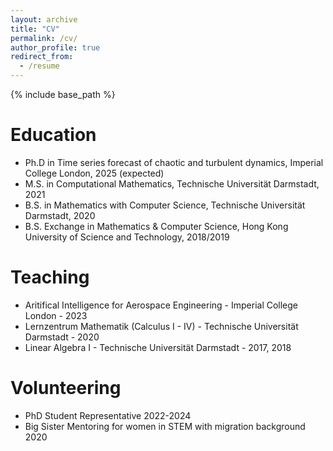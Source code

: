 ```yaml
---
layout: archive
title: "CV"
permalink: /cv/
author_profile: true
redirect_from:
  - /resume
---
```


{% include base_path %}

Education
======
* Ph.D in Time series forecast of chaotic and turbulent dynamics, Imperial College London, 2025 (expected)
* M.S. in Computational Mathematics, Technische Universität Darmstadt, 2021
* B.S. in Mathematics with Computer Science, Technische Universität Darmstadt, 2020
* B.S. Exchange in Mathematics & Computer Science, Hong Kong University of Science and Technology, 2018/2019



<!-- Work experience
======
* Spring 2024: Academic Pages Collaborator
  * Github University
  * Duties includes: Updates and improvements to template
  * Supervisor: The Users

* Fall 2015: Research Assistant
  * Github University
  * Duties included: Merging pull requests
  * Supervisor: Professor Hub

* Summer 2015: Research Assistant
  * Github University
  * Duties included: Tagging issues
  * Supervisor: Professor Git
   -->

<!-- Publications
======
  <ul>{% for post in site.publications reversed %}
    {% include archive-single-cv.html %}
  {% endfor %}</ul>
   -->
<!-- Talks
======
  <ul>{% for post in site.talks reversed %}
    {% include archive-single-talk-cv.html  %}
  {% endfor %}</ul>
   -->

   
Teaching
======
* Aritifical Intelligence for Aerospace Engineering - Imperial College London - 2023
* Lernzentrum Mathematik (Calculus I - IV) - Technische Universität Darmstadt - 2020
* Linear Algebra I - Technische Universität Darmstadt - 2017, 2018


  
Volunteering
======
* PhD Student Representative 2022-2024
* Big Sister Mentoring for women in STEM with migration background 2020
